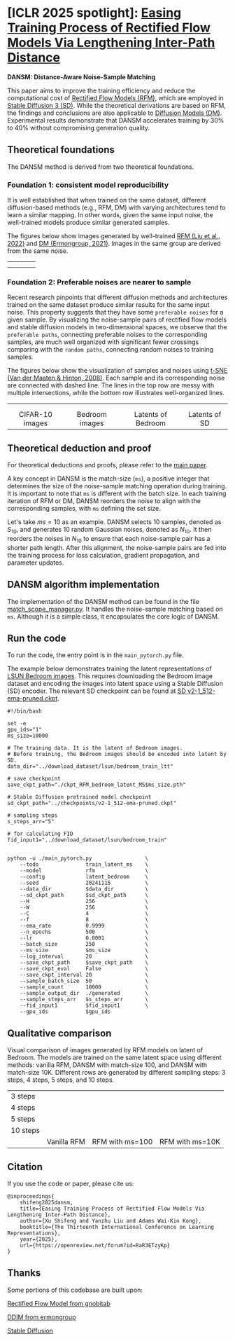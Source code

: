 # [ICLR 2025 spotlight]: [Easing Training Process of Rectified Flow Models Via Lengthening Inter-Path Distance](https://openreview.net/forum?id=RaR3ETzyKp "ICLR 2025")

**DANSM: Distance-Aware Noise-Sample Matching**

This paper aims to improve the training efficiency and reduce the computational cost of 
[Rectified Flow Models (RFM)](https://github.com/ermongroup/ddim), which are employed in 
[Stable Diffusion 3 (SD)](https://stability.ai/news/stable-diffusion-3). 
While the theoretical derivations are based on RFM, the findings and conclusions 
are also applicable to [Diffusion Models (DM)](https://github.com/ermongroup/ddim). 
Experimental results demonstrate that DANSM accelerates training by 30% to 40% 
without compromising generation quality.

## Theoretical foundations
The DANSM method is derived from two theoretical foundations.

### Foundation 1: consistent model reproducibility
It is well established that when trained on the same dataset, 
different diffusion-based methods (e.g., RFM, DM) with varying architectures 
tend to learn a similar mapping. 
In other words, given the same input noise, the well-trained models produce 
similar generated samples.

The figures below show images generated by well-trained 
[RFM (Liu et al., 2022)](https://github.com/gnobitab/RectifiedFlow) 
and [DM (Ermongroup, 2021)](https://github.com/ermongroup/ddim). 
Images in the same group are derived from the same noise.
<table>
  <tbody>
    <tr>
      <td><img src="./fig/3m-sample-compare/00014.png" alt="" /></td>
      <td><img src="./fig/3m-sample-compare/00018.png" alt="" /></td>
      <td><img src="./fig/3m-sample-compare/00020.png" alt="" /></td>
      <td><img src="./fig/3m-sample-compare/00023.png" alt="" /></td>
    </tr>
    <tr>
      <td><img src="./fig/3m-sample-compare/00034.png" alt="" /></td>
      <td><img src="./fig/3m-sample-compare/00050.png" alt="" /></td>
      <td><img src="./fig/3m-sample-compare/00059.png" alt="" /></td>
      <td><img src="./fig/3m-sample-compare/00095.png" alt="" /></td>
    </tr>
  </tbody>
</table>

### Foundation 2: Preferable noises are nearer to sample
Recent research pinpoints that different diffusion methods and architectures 
trained on the same dataset produce similar results for the same input noise. 
This property suggests that they have some ``preferable noises`` for a given sample. 
By visualizing the noise-sample pairs of rectified flow models and stable diffusion
models in two-dimensional spaces, we observe that the ``preferable paths``, connecting
preferable noises to the corresponding samples, are much well organized with
significant fewer crossings comparing with the ``random paths``, connecting random
noises to training samples.

The figures below show the visualization of samples and noises using 
[t-SNE (Van der Maaten & Hinton, 2008)](http://www.cs.toronto.edu/~hinton/absps/tsnefinal.pdf). 
Each sample and its corresponding noise are connected with dashed line. 
The lines in the top row are messy with multiple intersections, 
while the bottom row illustrates well-organized lines.
<table>
  <tbody>
    <tr>
      <td><img src="./fig/t_SNE_mapping/cifar10_pairs23_perplexity22_rdm_noise.png" alt="" /></td>
      <td><img src="./fig/t_SNE_mapping/bedroom_pairs20_perplexity25_rdm_noise.png" alt="" /></td>
      <td><img src="./fig/t_SNE_mapping/latent_bedroom_pairs20_perplexity30_rdm_noise.png" alt="" /></td>
      <td><img src="./fig/t_SNE_mapping/sd_latent_pairs20_perplexity30_rdm_noise.png" alt="" /></td>
    </tr>
    <tr>
      <td><img src="./fig/t_SNE_mapping/cifar10_pairs23_perplexity22_gth_noise.png" alt="" /></td>
      <td><img src="./fig/t_SNE_mapping/bedroom_pairs20_perplexity25_gth_noise.png" alt="" /></td>
      <td><img src="./fig/t_SNE_mapping/latent_bedroom_pairs20_perplexity30_gth_noise.png" alt="" /></td>
      <td><img src="./fig/t_SNE_mapping/sd_latent_pairs20_perplexity30_gth_noise.png" alt="" /></td>
    </tr>
    <tr align="center">
      <td>CIFAR-10 images</td>
      <td>Bedroom images</td>
      <td>Latents of Bedroom</td>
      <td>Latents of SD</td>
    </tr>
  </tbody>
</table>

## Theoretical deduction and proof
For theoretical deductions and proofs, please refer to the 
[main paper](https://openreview.net/forum?id=RaR3ETzyKp).  

A key concept in DANSM is the match-size (`ms`), a positive integer 
that determines the size of the noise-sample matching operation during training.  
It is important to note that `ms` is different with the batch size.
In each training iteration of RFM or DM, DANSM reorders the noise to align with 
the corresponding samples, with `ms` defining the set size.

Let's take $ms=10$ as an example. DANSM selects 10 samples, denoted as $S_{10}$, 
and generates 10 random Gaussian noises, denoted as $N_{10}$. 
It then reorders the noises in $N_{10}$ to ensure that each noise-sample pair 
has a shorter path length. 
After this alignment, the noise-sample pairs are fed into the training process for 
loss calculation, gradient propagation, and parameter updates.

## DANSM algorithm implementation
The implementation of the DANSM method can be found in the file 
[match_scope_manager.py](./models/match_scope_manager.py). 
It handles the noise-sample matching based on ``ms``. 
Although it is a simple class, it encapsulates the core logic of DANSM.

## Run the code
To run the code, the entry point is in the `main_pytorch.py` file.  

The example below demonstrates training the latent representations of 
[LSUN Bedroom images](https://github.com/fyu/lsun). 
This requires downloading the Bedroom image dataset and encoding the images into 
latent space using a Stable Diffusion (SD) encoder. 
The relevant SD checkpoint can be found at 
[SD v2-1_512-ema-pruned.ckpt](https://huggingface.co/stabilityai/stable-diffusion-2-1-base/blob/main/v2-1_512-ema-pruned.ckpt).

```shell
#!/bin/bash

set -e
gpu_ids="1"
ms_size=10000

# The training data. It is the latent of Bedroom images.
# Before training, the Bedroom images should be encoded into latent by SD.
data_dir="../download_dataset/lsun/bedroom_train_ltt"

# save checkpoint
save_ckpt_path="./ckpt_RFM_bedroom_latent_MS$ms_size.pth"

# Stable Diffusion pretrained model checkpoint
sd_ckpt_path="../checkpoints/v2-1_512-ema-pruned.ckpt"

# sampling steps
s_steps_arr="5"

# for calculating FID 
fid_input1="../download_dataset/lsun/bedroom_train"


python -u ./main_pytorch.py                 \
    --todo               train_latent_ms    \
    --model              rfm                \
    --config             latent_bedroom     \
    --seed               20241115           \
    --data_dir           $data_dir          \
    --sd_ckpt_path       $sd_ckpt_path      \
    --H                  256                \
    --W                  256                \
    --C                  4                  \
    --f                  8                  \
    --ema_rate           0.9999             \
    --n_epochs           500                \
    --lr                 0.0001             \
    --batch_size         250                \
    --ms_size            $ms_size           \
    --log_interval       20                 \
    --save_ckpt_path     $save_ckpt_path    \
    --save_ckpt_eval     False              \
    --save_ckpt_interval 20                 \
    --sample_batch_size  50                 \
    --sample_count       10000              \
    --sample_output_dir  ./generated        \
    --sample_steps_arr   $s_steps_arr       \
    --fid_input1         $fid_input1        \
    --gpu_ids            $gpu_ids
```

## Qualitative comparison
Visual comparison of images generated by RFM models on latent of Bedroom.
The models are trained on the same latent space using different methods: 
vanilla RFM, DANSM with match-size 100, and DANSM with match-size 10K. 
Different rows are generated by different sampling steps: 
3 steps, 4 steps, 5 steps, and 10 steps. 
<table>
<tbody>
  <tr>
    <td>3 steps</td>
    <td><img src="./fig/appendix_latent_bedroom/steps3_ms0/00121.png" alt="" /></td>
    <td><img src="./fig/appendix_latent_bedroom/steps3_ms100/00121.png" alt="" /></td>
    <td><img src="./fig/appendix_latent_bedroom/steps3_ms10000/00121.png" alt="" /></td>
  </tr>
  <tr>
    <td>4 steps</td>
    <td><img src="./fig/appendix_latent_bedroom/steps4_ms0/00121.png" alt="" /></td>
    <td><img src="./fig/appendix_latent_bedroom/steps4_ms100/00121.png" alt="" /></td>
    <td><img src="./fig/appendix_latent_bedroom/steps4_ms10000/00121.png" alt="" /></td>
  </tr>
  <tr>
    <td>5 steps</td>
    <td><img src="./fig/appendix_latent_bedroom/steps5_ms0/00121.png" alt="" /></td>
    <td><img src="./fig/appendix_latent_bedroom/steps5_ms100/00121.png" alt="" /></td>
    <td><img src="./fig/appendix_latent_bedroom/steps5_ms10000/00121.png" alt="" /></td>
  </tr>
  <tr>
    <td>10 steps</td>
    <td><img src="./fig/appendix_latent_bedroom/steps10_ms0/00121.png" alt="" /></td>
    <td><img src="./fig/appendix_latent_bedroom/steps10_ms100/00121.png" alt="" /></td>
    <td><img src="./fig/appendix_latent_bedroom/steps10_ms10000/00121.png" alt="" /></td>
  </tr>
  <tr align="center">
    <td></td>
    <td>Vanilla RFM</td>
    <td>RFM with ms=100</td>
    <td>RFM with ms=10K</td>
  </tr>
</tbody>
</table>

## Citation
If you use the code or paper, please cite us:
```
@inproceedings{
    shifeng2025dansm,
    title={Easing Training Process of Rectified Flow Models Via Lengthening Inter-Path Distance},
    author={Xu Shifeng and Yanzhu Liu and Adams Wai-Kin Kong},
    booktitle={The Thirteenth International Conference on Learning Representations},
    year={2025},
    url={https://openreview.net/forum?id=RaR3ETzyKp}
}
```

## Thanks
Some portions of this codebase are built upon:

[Rectified Flow Model from gnobitab](https://github.com/gnobitab/RectifiedFlow)

[DDIM from ermongroup](https://github.com/ermongroup/ddim)

[Stable Diffusion](https://github.com/Stability-AI/stablediffusion)
